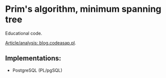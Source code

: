 # Prim's algorithm, minimum spanning tree

Educational code.

[Article/analysis: blog.codeasap.pl](https://blog.codeasap.pl/posts/graphs/prim-mst/).

## Implementations:

+ PostgreSQL (PL/pgSQL)

